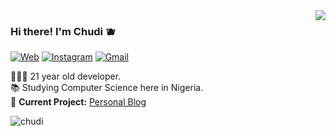 <img align='right' src="https://github-readme-stats.vercel.app/api?username=ochudi&show_icons=true">

### Hi there! I'm Chudi 🫐

[![Web](https://img.shields.io/static/v1?label=Portfolio&message=%20&color=blue&logo=&style=flat-square&logoColor=white)](https://portfolio-chudi.vercel.app)
[![Instagram](https://img.shields.io/static/v1?label=Instagram&message=%20&color=blue&logo=Instagram&style=flat-square&logoColor=white)](https://www.instagram.com/chudi_ofoma/)
[![Gmail](https://img.shields.io/static/v1?label=Mail&message=%20&color=blue&logo=gmail&style=flat-square&logoColor=white)](mailto:chukwudi.ofoma@pau.edu.ng)
  
  
👨🏾‍💻 21 year old developer.<br>
📚 Studying Computer Science here in Nigeria.<br>
🚧 **Current Project:** [Personal Blog](https://soon-chudi.vercel.app/)

<p align="left"> <img src="https://komarev.com/ghpvc/?username=ochudi&label=Profile%20views&color=0e75b6&style=flat" alt="chudi" /></p>
